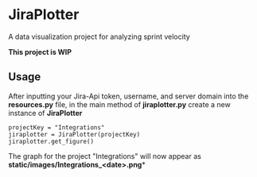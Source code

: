 # JiraPlotter
A data visualization project for analyzing sprint velocity

**This project is WIP**

## Usage
After inputting your Jira-Api token, username, and server domain into the **resources.py** file, in the main method of **jiraplotter.py** create a new instance of **JiraPlotter** 
```
projectKey = "Integrations"
jiraplotter = JiraPlotter(projectKey)
jiraplotter.get_figure()
```
The graph for the project "Integrations" will now appear as **static/images/Integrations_\<date\>.png***

